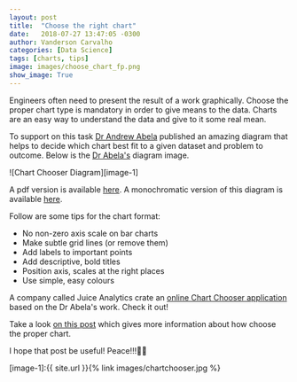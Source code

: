 ```yaml
---
layout: post
title:  "Choose the right chart"
date:   2018-07-27 13:47:05 -0300
author: Vanderson Carvalho
categories: [Data Science]
tags: [charts, tips]
image: images/choose_chart_fp.png
show_image: True
---
```

Engineers often need to present the result of a work graphically. Choose the proper chart type is mandatory in order to give means to the data. Charts are an easy way to understand the data and give to it some real mean.

To support on this task [Dr Andrew Abela][1] published an amazing diagram that helps to decide which chart best fit to a given dataset and problem to outcome.
Below is the [Dr Abela's][2] diagram image.
 
 ![Chart Chooser Diagram][image-1]
 
A pdf version is available [here][3]. A monochromatic version of this diagram is available [here][4].

Follow are some tips for the chart format:
- No non-zero axis scale on bar charts
- Make subtle grid lines (or remove them)
- Add labels to important points
- Add descriptive, bold titles
- Position axis, scales at the right places
- Use simple, easy colours

A company called Juice Analytics crate an [online Chart Chooser application][5] based on the Dr Abela's work. Check it out!

Take a look [on this post][6] which gives more information about how choose the proper chart.

I hope that post be useful! Peace!!!🖖🏻

[1]:	https://extremepresentation.com/design/7-charts/
[2]:	https://extremepresentation.com/design/7-charts/
[3]:	https://vandersonpc.github.io/files/choose_chart.pdf
[4]:	https://vandersonpc.github.io/files/choose_chart_bw.pdf
[5]:	http://labs.juiceanalytics.com/chartchooser/index.html
[6]:	https://chandoo.org/wp/chart-selection-process/

[image-1]:{{ site.url }}{% link images/chartchooser.jpg %}